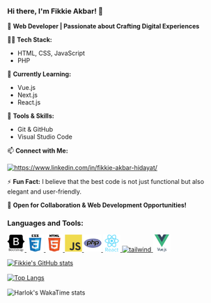 ### Hi there, I'm Fikkie Akbar! 👋

🚀 **Web Developer | Passionate about Crafting Digital Experiences**

👨‍💻 **Tech Stack:**
- HTML, CSS, JavaScript
- PHP

🌱 **Currently Learning:**
- Vue.js
- Next.js
- React.js

🔧 **Tools & Skills:**
- Git & GitHub
- Visual Studio Code

📫 **Connect with Me:**
<p align="left">
<a href="https://www.linkedin.com/in/fikkie-akbar-hidayat/" target="blank"><img align="center" src="https://raw.githubusercontent.com/rahuldkjain/github-profile-readme-generator/master/src/images/icons/Social/linked-in-alt.svg" alt="https://www.linkedin.com/in/fikkie-akbar-hidayat/" height="30" width="40" /></a>
</p>

⚡ **Fun Fact:**
I believe that the best code is not just functional but also elegant and user-friendly.

🌟 **Open for Collaboration & Web Development Opportunities!**

<h3 align="left">Languages and Tools:</h3>
<p align="left"> <a href="https://getbootstrap.com" target="_blank" rel="noreferrer"> <img src="https://raw.githubusercontent.com/devicons/devicon/master/icons/bootstrap/bootstrap-plain-wordmark.svg" alt="bootstrap" width="40" height="40"/> </a> <a href="https://www.w3schools.com/css/" target="_blank" rel="noreferrer"> <img src="https://raw.githubusercontent.com/devicons/devicon/master/icons/css3/css3-original-wordmark.svg" alt="css3" width="40" height="40"/> </a> <a href="https://www.w3.org/html/" target="_blank" rel="noreferrer"> <img src="https://raw.githubusercontent.com/devicons/devicon/master/icons/html5/html5-original-wordmark.svg" alt="html5" width="40" height="40"/> </a> <a href="https://developer.mozilla.org/en-US/docs/Web/JavaScript" target="_blank" rel="noreferrer"> <img src="https://raw.githubusercontent.com/devicons/devicon/master/icons/javascript/javascript-original.svg" alt="javascript" width="40" height="40"/> </a> <a href="https://www.php.net" target="_blank" rel="noreferrer"> <img src="https://raw.githubusercontent.com/devicons/devicon/master/icons/php/php-original.svg" alt="php" width="40" height="40"/> </a> <a href="https://reactjs.org/" target="_blank" rel="noreferrer"> <img src="https://raw.githubusercontent.com/devicons/devicon/master/icons/react/react-original-wordmark.svg" alt="react" width="40" height="40"/> </a> <a href="https://tailwindcss.com/" target="_blank" rel="noreferrer"> <img src="https://www.vectorlogo.zone/logos/tailwindcss/tailwindcss-icon.svg" alt="tailwind" width="40" height="40"/> </a> <a href="https://vuejs.org/" target="_blank" rel="noreferrer"> <img src="https://raw.githubusercontent.com/devicons/devicon/master/icons/vuejs/vuejs-original-wordmark.svg" alt="vuejs" width="40" height="40"/> </a> </p>



[![Fikkie's GitHub stats](https://github-readme-stats.vercel.app/api?username=Fikkie007&theme=dark&rank_icon=github)](https://github.com/Fikkie007)<br><br>
[![Top Langs](https://github-readme-stats.vercel.app/api/top-langs/?username=Fikkie007&layout=compact)](https://github.com/Fikkie007)<br><br>
![Harlok's WakaTime stats](https://github-readme-stats.vercel.app/api/wakatime?username=@fikkie_akbar)
